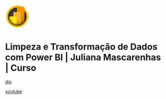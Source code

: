 ![alt text](image.png)

# Limpeza e Transformação de Dados com Power BI | Juliana Mascarenhas | Curso

[dio](https://web.dio.me/course/limpeza-e-transformacao-de-dados-com-power-bi/learning/4163c1d1-0f47-47ec-bbc6-313ca6f26720)

[youtube](https://www.youtube.com/playlist?list=PLUFkgDlXfnjuFgTTPs7nSLqZOSlFOawjF)
